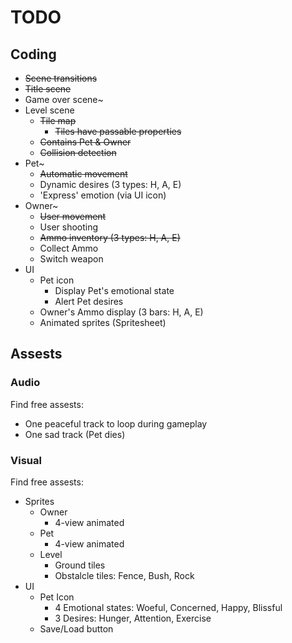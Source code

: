 # TODO

## Coding

* ~~Scene transitions~~
* ~~Title scene~~
* Game over scene~
* Level scene
  * ~~Tile map~~
    * ~~Tiles have passable properties~~
  * ~~Contains Pet & Owner~~
  * ~~Collision detection~~
* Pet~
  * ~~Automatic movement~~
  * Dynamic desires (3 types: H, A, E)
  * 'Express' emotion (via UI icon)
* Owner~
  * ~~User movement~~
  * User shooting
  * ~~Ammo inventory (3 types: H, A, E)~~
  * Collect Ammo
  * Switch weapon
* UI
  * Pet icon
    * Display Pet's emotional state
    * Alert Pet desires
  * Owner's Ammo display (3 bars: H, A, E)
  * Animated sprites (Spritesheet)

## Assests

### Audio

Find free assests:
* One peaceful track to loop during gameplay
* One sad track (Pet dies)

### Visual

Find free assests:
* Sprites
  * Owner
    * 4-view animated
  * Pet
    * 4-view animated
  * Level
    * Ground tiles
    * Obstalcle tiles: Fence, Bush, Rock
* UI
  * Pet Icon
    * 4 Emotional states: Woeful, Concerned, Happy, Blissful
    * 3 Desires: Hunger, Attention, Exercise
  * Save/Load button
